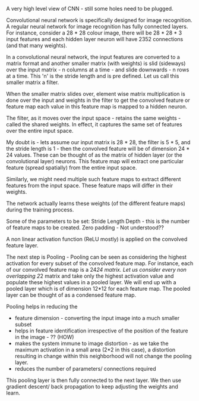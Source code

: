 A very high level view of CNN - still some holes need to be plugged.

Convolutional neural network is specifically designed for image recognition.
A regular neural network for image recognition has fully connected layers. For instance, consider a 28 * 28 colour image, there will be 28 * 28 * 3 input features and each hidden layer neuron will have 2352 connections (and that many weights).

In a convolutional neural network, the input features are converted to a matrix format and another smaller matrix (with weights) is slid (sideways) over the input matrix - n columns at a time - and slide downwards - n rows at a time. This 'n' is the stride length and is pre defined. Let us call this smaller matrix a filter.

When the smaller matrix slides over, element wise matrix multiplication is done over the input and weights in the filter to get the convolved feature or feature map each value in this feature map is mapped to a hidden neuron.

The filter, as it moves over the input space - retains the same weights - called the shared weights. In effect, it captures the same set of features over the entire input space.

My doubt is - lets assume our input matrix is 28 * 28, the filter is 5 * 5, and the stride length is 1 - then the convolved feature will be of dimension 24 * 24 values. These can be thought of as the matrix of hidden layer (or the convolutional layer) neurons. This feature map will extract one particular feature (spread spatially) from the entire input space.

Similarly, we might need multiple such feature maps to extract different features from the input space. These feature maps will differ in their weights.

The network actually learns these weights (of the different feature maps) during the training process.

Some of the parameters to be set:
Stride Length
Depth - this is the number of feature maps to be created.
Zero padding - Not understood??


A non linear activation function (ReLU mostly) is applied on the convolved feature layer.

The next step is Pooling - Pooling can be seen as considering the highest activation for every subset of the convolved feature map. For instance, each of our convolved feature map is a 24*24 matrix. Let us consider every non overlapping 2*2 matrix and take only the highest activation value and populate these highest values in a pooled layer. We will end up with a pooled layer which is of dimension 12*12 for each feature map. The pooled layer can be thought of as a condensed feature map.

Pooling helps in reducing the 
- feature dimension - converting the input image into a much smaller subset
- helps in feature identification irrespective of the position of the feature in the image - ?? (HOW)
- makes the system immune to image distortion - as we take the maximum activation in a small area (2*2 in this case), a distortion resulting in change within this neighborhood will not change the pooling layer.
- reduces the number of parameters/ connections required

This pooling layer is then fully connected to the next layer. We then use gradient descent/ back propagation to keep adjusting the weights and learn.

